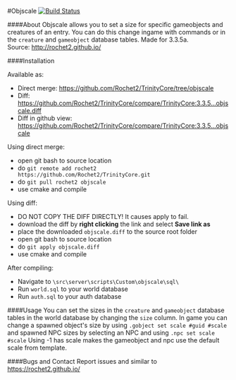 #Objscale [![Build Status](https://travis-ci.org/Rochet2/TrinityCore.svg?branch=objscale)](https://travis-ci.org/Rochet2/TrinityCore)

####About
Objscale allows you to set a size for specific gameobjects and creatures of an entry.
You can do this change ingame with commands or in the `creature` and `gameobject` database tables.
Made for 3.3.5a.<br />
Source: http://rochet2.github.io/

####Installation

Available as:
- Direct merge: https://github.com/Rochet2/TrinityCore/tree/objscale
- Diff: https://github.com/Rochet2/TrinityCore/compare/TrinityCore:3.3.5...objscale.diff
- Diff in github view: https://github.com/Rochet2/TrinityCore/compare/TrinityCore:3.3.5...objscale

Using direct merge:
- open git bash to source location
- do `git remote add rochet2 https://github.com/Rochet2/TrinityCore.git`
- do `git pull rochet2 objscale`
- use cmake and compile

Using diff:
- DO NOT COPY THE DIFF DIRECTLY! It causes apply to fail.
- download the diff by __right clicking__ the link and select __Save link as__
- place the downloaded `objscale.diff` to the source root folder
- open git bash to source location
- do `git apply objscale.diff`
- use cmake and compile

After compiling:
- Navigate to `\src\server\scripts\Custom\objscale\sql\`
- Run `world.sql` to your world database
- Run `auth.sql` to your auth database

####Usage
You can set the sizes in the `creature` and `gameobject` database tables in the world database by changing the `size` column.
In game you can change a spawned object's size by using `.gobject set scale #guid #scale` and spawned NPC sizes by selecting an NPC and using `.npc set scale #scale`
Using -1 has scale makes the gameobject and npc use the default scale from template.

####Bugs and Contact
Report issues and similar to https://rochet2.github.io/

